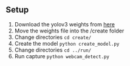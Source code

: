 ## Setup
1. Download the yolov3 weights from [here](https://mega.nz/file/XPpBAAaS#dGAi7F7nASr77bhzp1yX6tdVDZtUeYfAukjtAoKhx10 "Yolov3 weights")
2. Move the weights file into the /create folder
3. Change directories `cd create/`
3. Create the model `python create_model.py`
4. Change directories `cd ../run/`
5. Run capture `python webcam_detect.py`